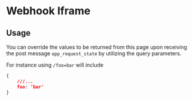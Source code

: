 # Webhook Iframe

## Usage

You can override the values to be returned from this page 
upon receiving the post message `app_request_state` by utilizing 
the query parameters.

For instance using `/foo=bar` will include 
```json
{
    ///...
    foo: 'bar'
}
```